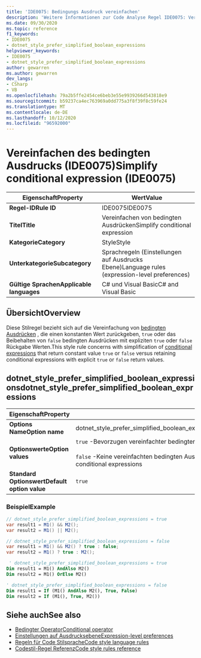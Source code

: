 ```yaml
---
title: 'IDE0075: Bedingungs Ausdruck vereinfachen'
description: 'Weitere Informationen zur Code Analyse Regel IDE0075: Vereinfachen des bedingten Ausdrucks'
ms.date: 09/30/2020
ms.topic: reference
f1_keywords:
- IDE0075
- dotnet_style_prefer_simplified_boolean_expressions
helpviewer_keywords:
- IDE0075
- dotnet_style_prefer_simplified_boolean_expressions
author: gewarren
ms.author: gewarren
dev_langs:
- CSharp
- VB
ms.openlocfilehash: 79a2b5ffe2454ce6beb3e55e9939266d543818e9
ms.sourcegitcommit: b59237ca4ec763969a0dd775a3f8f39f8c59fe24
ms.translationtype: MT
ms.contentlocale: de-DE
ms.lasthandoff: 10/12/2020
ms.locfileid: "96592000"
---
```

# <a name="simplify-conditional-expression-ide0075"></a><span data-ttu-id="f58af-103">Vereinfachen des bedingten Ausdrucks (IDE0075)</span><span class="sxs-lookup"><span data-stu-id="f58af-103">Simplify conditional expression (IDE0075)</span></span>

|<span data-ttu-id="f58af-104">Eigenschaft</span><span class="sxs-lookup"><span data-stu-id="f58af-104">Property</span></span>|<span data-ttu-id="f58af-105">Wert</span><span class="sxs-lookup"><span data-stu-id="f58af-105">Value</span></span>|
|-|-|
| <span data-ttu-id="f58af-106">**Regel-ID**</span><span class="sxs-lookup"><span data-stu-id="f58af-106">**Rule ID**</span></span> | <span data-ttu-id="f58af-107">IDE0075</span><span class="sxs-lookup"><span data-stu-id="f58af-107">IDE0075</span></span> |
| <span data-ttu-id="f58af-108">**Titel**</span><span class="sxs-lookup"><span data-stu-id="f58af-108">**Title**</span></span> | <span data-ttu-id="f58af-109">Vereinfachen von bedingten Ausdrücken</span><span class="sxs-lookup"><span data-stu-id="f58af-109">Simplify conditional expression</span></span> |
| <span data-ttu-id="f58af-110">**Kategorie**</span><span class="sxs-lookup"><span data-stu-id="f58af-110">**Category**</span></span> | <span data-ttu-id="f58af-111">Style</span><span class="sxs-lookup"><span data-stu-id="f58af-111">Style</span></span> |
| <span data-ttu-id="f58af-112">**Unterkategorie**</span><span class="sxs-lookup"><span data-stu-id="f58af-112">**Subcategory**</span></span> | <span data-ttu-id="f58af-113">Sprachregeln (Einstellungen auf Ausdrucks Ebene)</span><span class="sxs-lookup"><span data-stu-id="f58af-113">Language rules (expression-level preferences)</span></span> |
| <span data-ttu-id="f58af-114">**Gültige Sprachen**</span><span class="sxs-lookup"><span data-stu-id="f58af-114">**Applicable languages**</span></span> | <span data-ttu-id="f58af-115">C# und Visual Basic</span><span class="sxs-lookup"><span data-stu-id="f58af-115">C# and Visual Basic</span></span> |

## <a name="overview"></a><span data-ttu-id="f58af-116">Übersicht</span><span class="sxs-lookup"><span data-stu-id="f58af-116">Overview</span></span>

<span data-ttu-id="f58af-117">Diese Stilregel bezieht sich auf die Vereinfachung von [bedingten Ausdrücken](../../../csharp/language-reference/operators/conditional-operator.md) , die einen konstanten Wert zurückgeben, `true` oder das Beibehalten von `false` bedingten Ausdrücken mit expliziten `true` oder `false` Rückgabe Werten.</span><span class="sxs-lookup"><span data-stu-id="f58af-117">This style rule concerns with simplification of [conditional expressions](../../../csharp/language-reference/operators/conditional-operator.md) that return constant value `true` or `false` versus retaining conditional expressions with explicit `true` or `false` return values.</span></span>

## <a name="dotnet_style_prefer_simplified_boolean_expressions"></a><span data-ttu-id="f58af-118">dotnet_style_prefer_simplified_boolean_expressions</span><span class="sxs-lookup"><span data-stu-id="f58af-118">dotnet_style_prefer_simplified_boolean_expressions</span></span>

|<span data-ttu-id="f58af-119">Eigenschaft</span><span class="sxs-lookup"><span data-stu-id="f58af-119">Property</span></span>|<span data-ttu-id="f58af-120">Wert</span><span class="sxs-lookup"><span data-stu-id="f58af-120">Value</span></span>|
|-|-|
| <span data-ttu-id="f58af-121">**Options Name**</span><span class="sxs-lookup"><span data-stu-id="f58af-121">**Option name**</span></span> | <span data-ttu-id="f58af-122">dotnet_style_prefer_simplified_boolean_expressions</span><span class="sxs-lookup"><span data-stu-id="f58af-122">dotnet_style_prefer_simplified_boolean_expressions</span></span>
| <span data-ttu-id="f58af-123">**Optionswerte**</span><span class="sxs-lookup"><span data-stu-id="f58af-123">**Option values**</span></span> | <span data-ttu-id="f58af-124">`true` -Bevorzugen vereinfachter bedingter Ausdrücke</span><span class="sxs-lookup"><span data-stu-id="f58af-124">`true` - Prefer simplified conditional expressions</span></span><br /><br /> <span data-ttu-id="f58af-125">`false` -Keine vereinfachten bedingten Ausdrücke bevorzugen</span><span class="sxs-lookup"><span data-stu-id="f58af-125">`false` - Do not prefer simplified conditional expressions</span></span> |
| <span data-ttu-id="f58af-126">**Standard Optionswert**</span><span class="sxs-lookup"><span data-stu-id="f58af-126">**Default option value**</span></span> | `true` |

### <a name="example"></a><span data-ttu-id="f58af-127">Beispiel</span><span class="sxs-lookup"><span data-stu-id="f58af-127">Example</span></span>

```csharp
// dotnet_style_prefer_simplified_boolean_expressions = true
var result1 = M1() && M2();
var result2 = M1() || M2();

// dotnet_style_prefer_simplified_boolean_expressions = false
var result1 = M1() && M2() ? true : false;
var result2 = M1() ? true : M2();
```

```vb
 ' dotnet_style_prefer_simplified_boolean_expressions = true
Dim result1 = M1() AndAlso M2()
Dim result2 = M1() OrElse M2()

' dotnet_style_prefer_simplified_boolean_expressions = false
Dim result1 = If (M1() AndAlso M2(), True, False)
Dim result2 = If (M1(), True, M2())
```

## <a name="see-also"></a><span data-ttu-id="f58af-128">Siehe auch</span><span class="sxs-lookup"><span data-stu-id="f58af-128">See also</span></span>

- [<span data-ttu-id="f58af-129">Bedingter Operator</span><span class="sxs-lookup"><span data-stu-id="f58af-129">Conditional operator</span></span>](../../../csharp/language-reference/operators/conditional-operator.md)
- [<span data-ttu-id="f58af-130">Einstellungen auf Ausdrucksebene</span><span class="sxs-lookup"><span data-stu-id="f58af-130">Expression-level preferences</span></span>](expression-level-preferences.md)
- [<span data-ttu-id="f58af-131">Regeln für Code Stilsprache</span><span class="sxs-lookup"><span data-stu-id="f58af-131">Code style language rules</span></span>](language-rules.md)
- [<span data-ttu-id="f58af-132">Codestil-Regel Referenz</span><span class="sxs-lookup"><span data-stu-id="f58af-132">Code style rules reference</span></span>](index.md)

